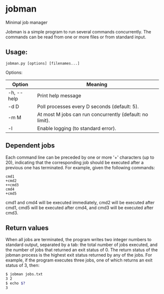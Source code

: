# jobman
Minimal job manager

Jobman is a simple program to run several commands concurrently. The
commands can be read from one or more files or from standard input.

## Usage:

```
jobman.py [options] [filenames...]
```

Options:

Option     | Meaning
-----------|--------
-h, --help | Print help message
-d D       | Poll processes every D seconds (default: 5).
-m M       | At most M jobs can run concurrently (default: no limit).
-l         | Enable logging (to standard error).

## Dependent jobs

Each command line can be preceded by one or more '+' characters (up to 20),
indicating that the corresponding job should be executed after a previous 
one has terminated. For example, given the following commands:

```
cmd1
+cmd2
++cmd3
cmd4
+cmd5
```

cmd1 and cmd4 will be executed immediately, cmd2 will be executed after cmd1, 
cmd5 will be executed after cmd4, and cmd3 will be executed after cmd3.

## Return values

When all jobs are terminated, the program writes two integer numbers to 
standard output, separated by a tab: the total number of jobs executed,
and the number of jobs that returned an exit status of 0. The return
status of the jobman process is the highest exit status returned by any
of the jobs. For example, if the program executes three jobs, one of 
which returns an exit status of 3, then: 

```bash
$ jobman jobs.txt
3 2
$ echo $?
3
```
